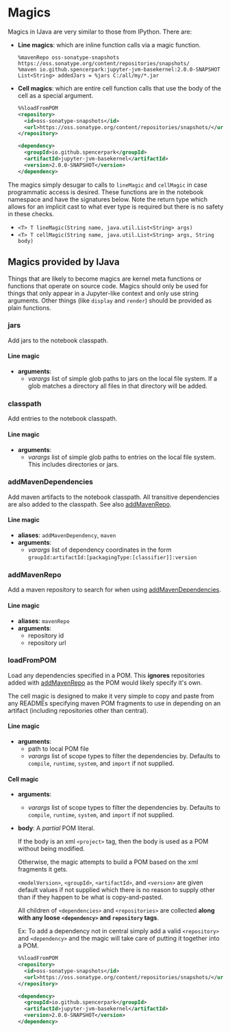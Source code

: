 # Magics

Magics in IJava are very similar to those from IPython. There are:

*   **Line magics**: which are inline function calls via a magic function.

    ```text
    %mavenRepo oss-sonatype-snapshots https://oss.sonatype.org/content/repositories/snapshots/
    %maven io.github.spencerpark:jupyter-jvm-basekernel:2.0.0-SNAPSHOT
    List<String> addedJars = %jars C:/all/my/*.jar
    ```

*   **Cell magics**: which are entire cell function calls that use the body of the cell as a special argument.

    ```xml
    %%loadFromPOM
    <repository>
      <id>oss-sonatype-snapshots</id>
      <url>https://oss.sonatype.org/content/repositories/snapshots/</url>
    </repository>

    <dependency>
      <groupId>io.github.spencerpark</groupId>
      <artifactId>jupyter-jvm-basekernel</artifactId>
      <version>2.0.0-SNAPSHOT</version>
    </dependency>
    ```

The magics simply desugar to calls to `lineMagic` and `cellMagic` in case programmatic access is desired. These functions are in the notebook namespace and have the signatures below. Note the return type which allows for an implicit cast to what ever type is required but there is no safety in these checks.

*   `<T> T lineMagic(String name, java.util.List<String> args)`
*   `<T> T cellMagic(String name, java.util.List<String> args, String body)`

## Magics provided by IJava

Things that are likely to become magics are kernel meta functions or functions that operate on source code. Magics should only be used for things that only appear in a Jupyter-like context and only use string arguments. Other things (like `display` and `render`) should be provided as plain functions.



### jars

Add jars to the notebook classpath.

#### Line magic

*   **arguments**:
    *   _varargs_ list of simple glob paths to jars on the local file system. If a glob matches a directory all files in that directory will be added.



### classpath

Add entries to the notebook classpath.

#### Line magic

*   **arguments**:
    *   _varargs_ list of simple glob paths to entries on the local file system. This includes directories or jars.



### addMavenDependencies

Add maven artifacts to the notebook classpath. All transitive dependencies are also added to the classpath. See also [addMavenRepo](#addmavenrepo).

#### Line magic

*   **aliases**: `addMavenDependency`, `maven`
*   **arguments**:
    *   _varargs_ list of dependency coordinates in the form `groupId:artifactId:[packagingType:[classifier]]:version`



### addMavenRepo

Add a maven repository to search for when using [addMavenDependencies](#addmavendependencies).

#### Line magic

*   **aliases**: `mavenRepo`
*   **arguments**:
    *   repository id
    *   repository url


### loadFromPOM

Load any dependencies specified in a POM. This **ignores** repositories added with [addMavenRepo](#addmavenrepo) as the POM would likely specify it's own.

The cell magic is designed to make it very simple to copy and paste from any READMEs specifying maven POM fragments to use in depending on an artifact (including repositories other than central).

#### Line magic

*   **arguments**:
    *   path to local POM file
    *   _varargs_ list of scope types to filter the dependencies by. Defaults to `compile`, `runtime`, `system`, and `import` if not supplied.

#### Cell magic

*   **arguments**:
    *   _varargs_ list of scope types to filter the dependencies by. Defaults to `compile`, `runtime`, `system`, and `import` if not supplied.
*   **body**:
    A _partial_ POM literal.

    If the body is an xml `<project>` tag, then the body is used as a POM without being modified.

    Otherwise, the magic attempts to build a POM based on the xml fragments it gets.

    `<modelVersion>`, `<groupId>`, `<artifactId>`, and `<version>` are given default values if not supplied which there is no reason to supply other than if they happen to be what is copy-and-pasted.

    All children of `<dependencies>` and `<repositories>` are collected **along with any loose `<dependency>` and `repository` tags**.

    Ex: To add a dependency not in central simply add a valid `<repository>` and `<dependency>` and the magic will take care of putting it together into a POM.

    ```xml
    %%loadFromPOM
    <repository>
      <id>oss-sonatype-snapshots</id>
      <url>https://oss.sonatype.org/content/repositories/snapshots/</url>
    </repository>

    <dependency>
      <groupId>io.github.spencerpark</groupId>
      <artifactId>jupyter-jvm-basekernel</artifactId>
      <version>2.0.0-SNAPSHOT</version>
    </dependency>
    ```
